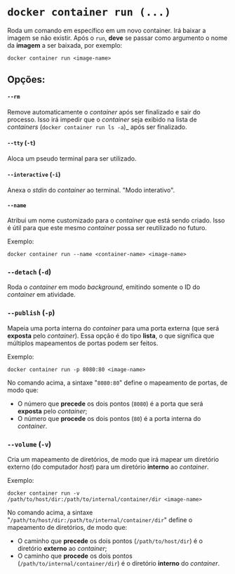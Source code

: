 # `docker container run (...)`

Roda um comando em específico em um novo container. Irá baixar a imagem se não existir.
Após o `run`, **deve** se passar como argumento o nome da **imagem** a ser baixada, por exemplo:

```shell
docker container run <image-name>
```

## Opções:

#### `--rm`

Remove automaticamente o _container_ após ser finalizado e sair do processo. Isso irá impedir que o _container_ seja exibido na lista de _containers_ (`docker container run ls -a`)_ após ser finalizado.

#### `--tty` (`-t`)

Aloca um pseudo terminal para ser utilizado.

#### `--interactive` (`-i`)

Anexa o _stdin_ do _container_ ao terminal. "Modo interativo".

#### `--name`

Atribui um nome customizado para o _container_ que está sendo criado. Isso é útil para que este mesmo _container_ possa ser reutilizado no futuro.

Exemplo:
```shell
docker container run --name <container-name> <image-name>
```

### `--detach` (`-d`)

Roda o _container_ em modo _background_, emitindo somente o ID do _container_ em atividade.

### `--publish` (`-p`)

Mapeia uma porta interna do _container_ para uma porta externa (que será **exposta** pelo _container_). Essa opção é do tipo **lista**, o que significa que múltiplos mapeamentos de portas podem ser feitos.

Exemplo:
```shell
docker container run -p 8080:80 <image-name>
```

No comando acima, a sintaxe "`8080:80`" define o mapeamento de portas, de modo que:

- O número que **precede** os dois pontos (`8080`) é a porta que será **exposta** pelo _container_;
- O número que **procede** os dois pontos (`80`) é a porta interna do _container_.

### `--volume` (`-v`)

Cria um mapeamento de diretórios, de modo que irá mapear um diretório externo (do computador _host_) para um diretório **interno** ao _container_.

Exemplo:
```shell
docker container run -v /path/to/host/dir:/path/to/internal/container/dir <image-name>
```

No comando acima, a sintaxe "`/path/to/host/dir:/path/to/internal/container/dir`" define o mapeamento de diretórios, de modo que:

- O caminho que **precede** os dois pontos (`/path/to/host/dir`) é o diretório **externo** ao _container_;
- O caminho que **procede** os dois pontos (`/path/to/internal/container/dir`) é o diretório **interno** do _container_.

